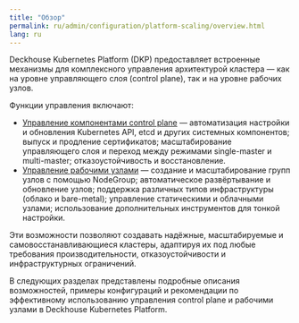 ```yaml
---
title: "Обзор"
permalink: ru/admin/configuration/platform-scaling/overview.html
lang: ru
---
```


Deckhouse Kubernetes Platform (DKP) предоставляет встроенные механизмы для комплексного управления архитектурой кластера — как на уровне управляющего слоя (control plane), так и на уровне рабочих узлов.

Функции управления включают:

- [Управление компонентами control plane](./control-plane.html) — автоматизация настройки и обновления Kubernetes API, etcd и других системных компонентов; выпуск и продление сертификатов; масштабирование управляющего слоя и переход между режимами single-master и multi-master; отказоустойчивость и восстановление.
- [Управление рабочими узлами](./node-management.html) — создание и масштабирование групп узлов с помощью NodeGroup; автоматическое развёртывание и обновление узлов; поддержка различных типов инфраструктуры (облако и bare-metal); управление статическими и облачными узлами; использование дополнительных инструментов для тонкой настройки.

Эти возможности позволяют создавать надёжные, масштабируемые и самовосстанавливающиеся кластеры, адаптируя их под любые требования производительности, отказоустойчивости и инфраструктурных ограничений.

В следующих разделах представлены подробные описания возможностей, примеры конфигураций и рекомендации по эффективному использованию управления control plane и рабочими узлами в Deckhouse Kubernetes Platform.
